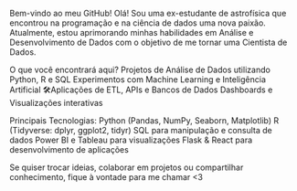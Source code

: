 Bem-vindo ao meu GitHub! 
Olá! Sou uma ex-estudante de astrofísica que encontrou na programação e na ciência de dados uma nova paixão. Atualmente, estou aprimorando minhas habilidades em Análise e Desenvolvimento de Dados com o objetivo de me tornar uma Cientista de Dados.

O que você encontrará aqui?
Projetos de Análise de Dados utilizando Python, R e SQL
Experimentos com Machine Learning e Inteligência Artificial
🛠Aplicações de ETL, APIs e Bancos de Dados
Dashboards e Visualizações interativas

Principais Tecnologias:
Python (Pandas, NumPy, Seaborn, Matplotlib)
R (Tidyverse: dplyr, ggplot2, tidyr)
SQL para manipulação e consulta de dados
Power BI e Tableau para visualizações
Flask & React para desenvolvimento de aplicações

Se quiser trocar ideias, colaborar em projetos ou compartilhar conhecimento, fique à vontade para me chamar <3
